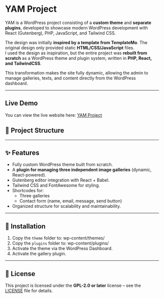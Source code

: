 # YAM Project

YAM is a WordPress project consisting of a **custom theme** and **separate plugins**, developed to showcase modern WordPress development with React (Gutenberg), PHP, JavaScript, and Tailwind CSS.

The design was initially **inspired by a template from TemplateMo**. The original design only provided static **HTML/CSS/JavaScript** files.  
I used the design as inspiration, but the entire project was **rebuilt from scratch** as a WordPress theme and plugin system, written in **PHP, React, and TailwindCSS**.

This transformation makes the site fully dynamic, allowing the admin to manage galleries, texts, and content directly from the WordPress dashboard.

---

## Live Demo

You can view the live website here: [YAM Project](https://yam.mazenaldebeat.com)

## 📂 Project Structure

---

## ✨ Features

- Fully custom WordPress theme built from scratch.
- A **plugin for managing three independent image galleries** (dynamic, React-powered).
- Gutenberg editor integration with React + Babel.
- Tailwind CSS and FontAwesome for styling.
- Shortcodes for:
  - Three galleries
  - Contact form (name, email, message, send button)
- Organized structure for scalability and maintainability.

---

## 🚀 Installation

1. Copy the `theme` folder to: wp-content/themes/
2. Copy the `plugins` folder to: wp-content/plugins/
3. Activate the theme via the WordPress Dashboard.
4. Activate the gallery plugin.

---

## 📜 License

This project is licensed under the **GPL-2.0 or later** license – see the [LICENSE](LICENSE) file for details.
